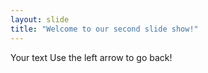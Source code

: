 ```yaml
---
layout: slide
title: "Welcome to our second slide show!"
---
```

Your text
Use the left arrow to go back!
